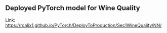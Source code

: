 ## Deployed PyTorch model for Wine Quality

Link: https://rcalix1.github.io/PyTorch/DeployToProduction/Sec1WineQuality/NN/
